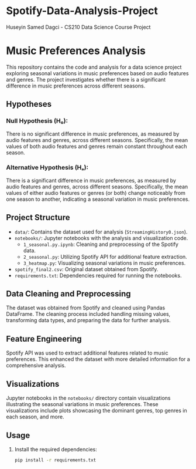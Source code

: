 # Spotify-Data-Analysis-Project
Huseyin Samed Dagci - CS210 Data Science Course Project

# Music Preferences Analysis

This repository contains the code and analysis for a data science project exploring seasonal variations in music preferences based on audio features and genres. The project investigates whether there is a significant difference in music preferences across different seasons.

## Hypotheses

### Null Hypothesis (H₀):
There is no significant difference in music preferences, as measured by audio features and genres, across different seasons. Specifically, the mean values of both audio features and genres remain constant throughout each season.

### Alternative Hypothesis (Hₐ):
There is a significant difference in music preferences, as measured by audio features and genres, across different seasons. Specifically, the mean values of either audio features or genres (or both) change noticeably from one season to another, indicating a seasonal variation in music preferences.

## Project Structure

- `data/`: Contains the dataset used for analysis (`StreamingHistory0.json`).
- `notebooks/`: Jupyter notebooks with the analysis and visualization code.
  - `1_seasonal.py.ipynb`: Cleaning and preprocessing of the Spotify data.
  - `2_seasonal.py`: Utilizing Spotify API for additional feature extraction.
  - `3_heatmap.py`: Visualizing seasonal variations in music preferences.
- `spotify_final2.csv`: Original dataset obtained from Spotify.
- `requirements.txt`: Dependencies required for running the notebooks.

## Data Cleaning and Preprocessing

The dataset was obtained from Spotify and cleaned using Pandas DataFrame. The cleaning process included handling missing values, transforming data types, and preparing the data for further analysis.

## Feature Engineering

Spotify API was used to extract additional features related to music preferences. This enhanced the dataset with more detailed information for a comprehensive analysis.

## Visualizations

Jupyter notebooks in the `notebooks/` directory contain visualizations illustrating the seasonal variations in music preferences. These visualizations include plots showcasing the dominant genres, top genres in each season, and more.

## Usage

1. Install the required dependencies:
   ```bash
   pip install -r requirements.txt
